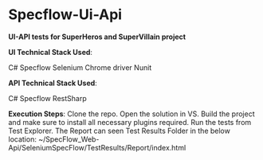 # Specflow-Ui-Api

**UI-API tests for SuperHeros and SuperVillain project**

**UI Technical Stack Used**:

C#
Specflow
Selenium
Chrome driver
Nunit

**API Technical Stack Used**:

C#
Specflow
RestSharp

**Execution Steps**:
Clone the repo.
Open the solution in VS.
Build the project and make sure to install all necessary plugins required.
Run the tests from Test Explorer.
The Report can seen Test Results Folder in the below location:
~/SpecFlow_Web-Api/SeleniumSpecFlow/TestResults/Report/index.html
